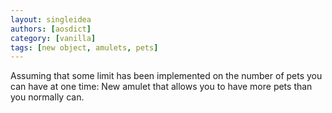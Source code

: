 ```yaml
---
layout: singleidea
authors: [aosdict]
category: [vanilla]
tags: [new object, amulets, pets]
---
```

Assuming that some limit has been implemented on the number of pets you can have at one time: New amulet that allows you to have more pets than you normally can.
